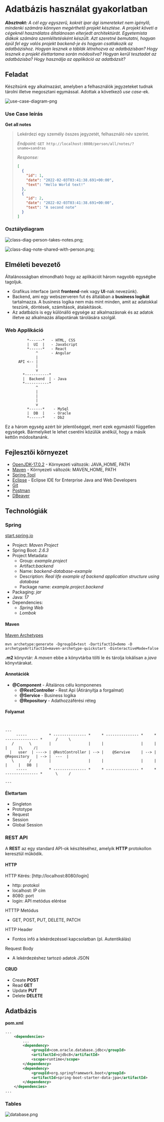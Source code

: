 # Adatbázis használat gyakorlatban

_**Absztrakt:** A cél egy egyszerű, kokrét ipar ági ismereteket nem igénylő, mindenki számára könnyen megérthető projekt késztése. A projekt követi a cégeknél használatos általánosan elterjedt architektúrát. Egyetemista diákok számára szemléltetésként készült. Azt szeretné bemutatni, hogyan épül fel egy valós projekt backend-je és hogyan csatlakozik az adatbázishoz. Hogyan lesznek a táblák létrehozva az adatbázisban? Hogy lesznek a projekt élettartama során módosítva? Hogyan kerül tesztadat az adatbázisba? Hogy használja az applikáció az adatbázsit?_

## Feladat 

Készítsünk egy alkalmazást, amelyben a felhasználók jegyzeteket tudnak tárolni illetve megosztani egymással. Adottak a következő *use case*-ek.

![use-case-diagram-png](doc/use-case-diagram.png)

### Use Case leírás

**Get all notes**
> Lekérdezi egy személy összes jegyzetét, felhasználó név szerint.
>
> *Endpoint:* `GET http://localhost:8080/person/all/notes/?uname=sandras`
>
> *Response:*
> ```json
> [
>   {
>     "id": 1,
>     "date": "2022-02-03T03:41:38.691+00:00",
>     "text": "Hello World text!"
>   },
>   {
>     "id": 2,
>     "date": "2022-02-03T03:41:38.691+00:00",
>     "text": "A second note"
>   }
> ] 
> ```

### Osztálydiagram

![class-diag-person-takes-notes.png](doc/class-diag-person-takes-notes.png);

![class-diag-note-shared-with-person.png](doc/class-diag-note-shared-with-person.png);

## Elméleti bevezető
Általánosságban elmondható hogy az aplikációt három nagyobb egységbe tagoljuk. 
- Grafikus interface (amit **frontend**-nek vagy **UI**-nak nevezünk). 
- Backend, ami egy webszerveren fut és általában a **business logikát** tartalmazza. A business logika nem más mint minden, amit az adatokkal teszünk, döntések, számítások, átalakítások.
- Az adatbázis is egy különálló egysége az alkalmazásnak és az adatok illetve az alkalmazás állapotának tárolására szolgál.

### Web Applikáció

```
          *------*   - HTML, CSS
          |  UI  |   - JavaScript
          *------*   - React
              ^      - Angular
              |
      API <-- |
              |
              v
        *-----------*
        |  Backend  | - Java
        *-----------*
              ^
              |
              |
              |
              v
          *------*    - MySql 
          |  DB  |    - Oracle
          *------*    - Db2
```

Ez a három egység azért bír jelentőséggel, mert ezek egymástól független egységek. Bármelyiket le lehet cserélni közülük anélkül, hogy a másik kettőn módosítanánk.

## Fejlesztői környezet

- [OpenJDK-17.0.2](https://download.java.net/java/GA/jdk17.0.2/dfd4a8d0985749f896bed50d7138ee7f/8/GPL/openjdk-17.0.2_windows-x64_bin.zip) - Környezeti változók: JAVA_HOME, PATH
- [Maven](https://dlcdn.apache.org/maven/maven-3/3.8.4/binaries/apache-maven-3.8.4-bin.zip) - Környezeti változók: MAVEN_HOME, PATH
- [Spring Tool](https://spring.io/tools)
- [Eclipse](https://www.eclipse.org/downloads/download.php?file=/oomph/epp/2021-12/R/eclipse-inst-jre-win64.exe&mirror_id=1) - Eclipse IDE for Enterprise Java and Web Developers
- [Git](https://git-scm.com/download/win)
- [Postman](https://www.postman.com/downloads/)
- [DBeaver](https://dbeaver.io/download/)

## Technológiák

### Spring

[start.spring.io](https://start.spring.io/)

- Project: *Maven Project*
- Spring Boot: *2.6.3*
- Project Metadata:
  + Group: *example.project*
  + Artifact:*backend*
  + Name: *backend-database-example*
  + Description: *Real life example of backend application structure using database*
  + Package name: *example.project.backend*
- Packaging: *jar*
- Java: *17*
- Dependencies:
  + *Spring Web*
  + *Lombok*

#### Maven

[Maven Archetypes](https://maven.apache.org/guides/introduction/introduction-to-archetypes.html)

```
mvn archetype:generate -DgroupId=test -DartifactId=demo -D archetypeArtifactId=maven-archetype-quickstart -DinteractiveMode=false
```

**.m2** könyvtár: A *maven* ebbe a könyvtárba tölti le és tárolja lokálisan a *java* könyvtárakat.

#### Annotációk

- **@Component** - Általános célu komponenes
  + **@RestController** - Rest Api (Átirányítja a forgalmat)
  + **@Service** - Business logika
  + **@Repository** - Adathozzáférési réteg 

#### Folyamat

```

                                                                                               --- 
     -----          * --------------- *     * --------------- *     * --------------- *      /     \
   /       \        |                 |     |                 |     |                 |     |\     /|
  |   user  | ----> | @RestController | --> |    @Servive     | --> |   @Repository   | --> |  ---  |
   \       /        |                 |     |                 |     |                 |     |   DB  |
     -----          * --------------- *     * --------------- *     * --------------- *      \     /
                                                                                               --- 

```

#### Élettartam

- Singleton
- Prototype
- Request
- Session
- Global Session

### REST API

A **REST** az egy standard API-ok készítéséhez, amelyik **HTTP** protokollon keresztül működik.

#### HTTP

HTTP Kérés: [http://localhost:8080/login]

- http: protokol
- localhost: IP cím
- 8080: port
- login: API metódus elérése

HTTTP Metódus
- GET, POST, PUT, DELETE, PATCH

HTTP Header
- Fontos infó a lekérdezéssel kapcsolatban (pl. Autentikálás)

Request Body
- A lekérdezéshez tartozó adatok JSON

#### CRUD 

- Create **POST**
- Read **GET**
- Update **PUT**
- Delete **DELETE**

## Adatbázis

**pom.xml**

```xml
...
	<dependencies>
		...
		<dependency>
			<groupId>com.oracle.database.jdbc</groupId>
			<artifactId>ojdbc8</artifactId>
			<scope>runtime</scope>
		</dependency>
		<dependency>
			<groupId>org.springframework.boot</groupId>
			<artifactId>spring-boot-starter-data-jpa</artifactId>
		</dependency>
	</dependencies>
...
```

### Tables

![database.png](doc/database.png)
